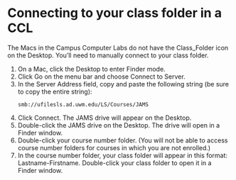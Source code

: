 # Connecting to your class folder in a CCL

The Macs in the Campus Computer Labs do not have the Class_Folder icon on the Desktop. You’ll need to manually connect to your class folder. 

1. On a Mac, click the Desktop to enter Finder mode.
2. Click Go on the menu bar and choose Connect to Server.
3. In the Server Address field, copy and paste the following string (be sure to copy the entire string): <p><pre><code>smb://ufilesls.ad.uwm.edu/LS/Courses/JAMS</code></pre></p>
4. Click Connect. The JAMS drive will appear on the Desktop. 
5. Double-click the JAMS drive on the Desktop. The drive will open in a Finder window. 
6. Double-click your course number folder. (You will not be able to access course number folders for courses in which you are not enrolled.)
7. In the course number folder, your class folder will appear in this format: Lastname-Firstname. Double-click your class folder to open it in a Finder window.

